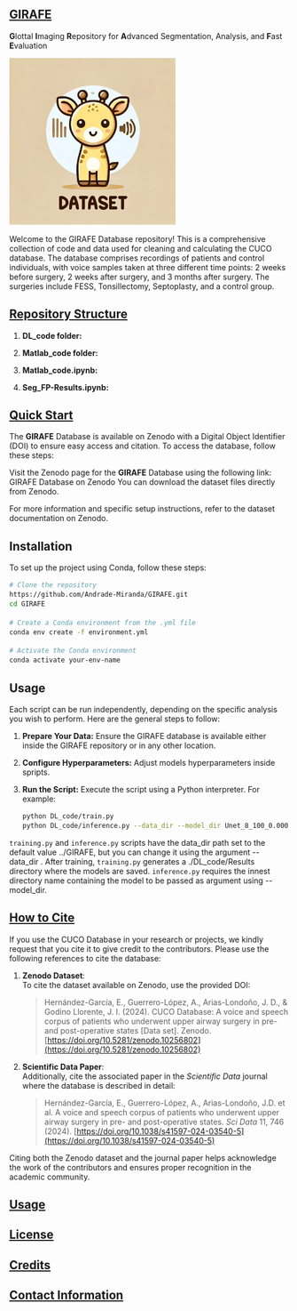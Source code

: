 <h2><u> GIRAFE </u></h2>

**G**lottal **I**maging **R**epository for **A**dvanced Segmentation, Analysis, and **F**ast **E**valuation

<img src="GIRAFE.png" alt="GIRAFE" width="300"/>

Welcome to the GIRAFE Database repository! This is a comprehensive collection of code and data used for cleaning and calculating the CUCO database. The database comprises recordings of patients and control individuals, with voice samples taken at three different time points: 2 weeks before surgery, 2 weeks after surgery, and 3 months after surgery. The surgeries include FESS, Tonsillectomy, Septoplasty, and a control group.

<h2><u>Repository Structure</u></h2>

1. **DL_code folder:**

  
2. **Matlab_code folder:**


3. **Matlab_code.ipynb:**


4. **Seg_FP-Results.ipynb:**


<h2><u>Quick Start</u></h2>

The **GIRAFE** Database is available on Zenodo with a Digital Object Identifier (DOI) to ensure easy access and citation. To access the database, follow these steps:

Visit the Zenodo page for the **GIRAFE** Database using the following link: GIRAFE Database on Zenodo
You can download the dataset files directly from Zenodo.

For more information and specific setup instructions, refer to the dataset documentation on Zenodo.

## Installation

To set up the project using Conda, follow these steps:

```bash
# Clone the repository
https://github.com/Andrade-Miranda/GIRAFE.git
cd GIRAFE

# Create a Conda environment from the .yml file
conda env create -f environment.yml

# Activate the Conda environment
conda activate your-env-name
```

## Usage

Each script can be run independently, depending on the specific analysis you wish to perform. Here are the general steps to follow:

1. **Prepare Your Data:** Ensure the GIRAFE database is available either inside the GIRAFE repository or in any other location.
2. **Configure Hyperparameters:** Adjust models hyperparameters inside spripts.
3. **Run the Script:** Execute the script using a Python interpreter. For example:

   ```bash
   python DL_code/train.py 
   python DL_code/inference.py --data_dir --model_dir Unet_8_100_0.0002_256_Baseline
   ```
`training.py` and `inference.py` scripts have the data_dir path set to the default value ../GIRAFE, but you can change it using the argument --data_dir <GIRAFE path>. After training, `training.py` generates a ./DL_code/Results directory where the models are saved. `inference.py` requires the innest directory name containing the model to be passed as argument using --model_dir.

<h2><u>How to Cite</u></h2>
If you use the CUCO Database in your research or projects, we kindly request that you cite it to give credit to the contributors. Please use the following references to cite the database:

1. **Zenodo Dataset**:  
   To cite the dataset available on Zenodo, use the provided DOI:
   > Hernández-García, E., Guerrero-López, A., Arias-Londoño, J. D., & Godino Llorente, J. I. (2024). CUCO Database: A voice and speech corpus of patients who underwent upper airway surgery in pre- and post-operative states [Data set]. Zenodo. [https://doi.org/10.5281/zenodo.10256802](https://doi.org/10.5281/zenodo.10256802)

2. **Scientific Data Paper**:  
   Additionally, cite the associated paper in the *Scientific Data* journal where the database is described in detail:
   > Hernández-García, E., Guerrero-López, A., Arias-Londoño, J.D. et al. A voice and speech corpus of patients who underwent upper airway surgery in pre- and post-operative states. *Sci Data* 11, 746 (2024). [https://doi.org/10.1038/s41597-024-03540-5](https://doi.org/10.1038/s41597-024-03540-5)

Citing both the Zenodo dataset and the journal paper helps acknowledge the work of the contributors and ensures proper recognition in the academic community.


<h2><u>Usage</u></h2>

<h2><u>License</u></h2>

<h2><u>Credits</u></h2>

<h2><u>Contact Information</u></h2>
